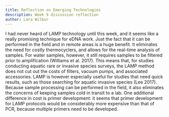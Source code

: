 ```yaml
---
title: Reflection on Emerging Technologies
description: Week 9 discussion reflection
author: Lara Wilbur
---
```


I had never heard of LAMP technology until this week, and it seems like a really promising technique for eDNA work.  Just the fact that it can be performed in the field and in remote areas is a huge benefit.  It eliminates the need for costly thermocyclers, and allows for the real-time analysis of samples.  For water samples, however, it still requires samples to be filtered prior to amplification (Williams et al. 2017). This means that, for studies conducting aquatic rare or invasive species surveys, the LAMP method does not cut out the costs of filters, vacuum pumps, and associated accessories.  LAMP is however especially useful for studies that need quick results, such as those searching for aquatic invasive species (Lee 2017).  Because sample processing can be performed in the field, it also eliminates the concerns of keeping samples cold in transit to a lab.  One additional difference in cost is primer development: it seems that primer development for LAMP protocols would be considerably more expensive than that of PCR, because multiple primers need to be developed.